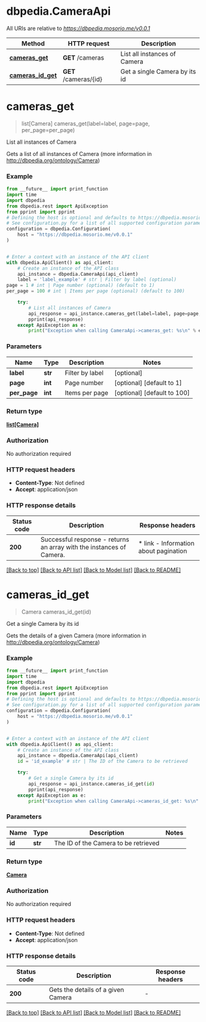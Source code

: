 # dbpedia.CameraApi

All URIs are relative to *https://dbpedia.mosorio.me/v0.0.1*

Method | HTTP request | Description
------------- | ------------- | -------------
[**cameras_get**](CameraApi.md#cameras_get) | **GET** /cameras | List all instances of Camera
[**cameras_id_get**](CameraApi.md#cameras_id_get) | **GET** /cameras/{id} | Get a single Camera by its id


# **cameras_get**
> list[Camera] cameras_get(label=label, page=page, per_page=per_page)

List all instances of Camera

Gets a list of all instances of Camera (more information in http://dbpedia.org/ontology/Camera)

### Example

```python
from __future__ import print_function
import time
import dbpedia
from dbpedia.rest import ApiException
from pprint import pprint
# Defining the host is optional and defaults to https://dbpedia.mosorio.me/v0.0.1
# See configuration.py for a list of all supported configuration parameters.
configuration = dbpedia.Configuration(
    host = "https://dbpedia.mosorio.me/v0.0.1"
)


# Enter a context with an instance of the API client
with dbpedia.ApiClient() as api_client:
    # Create an instance of the API class
    api_instance = dbpedia.CameraApi(api_client)
    label = 'label_example' # str | Filter by label (optional)
page = 1 # int | Page number (optional) (default to 1)
per_page = 100 # int | Items per page (optional) (default to 100)

    try:
        # List all instances of Camera
        api_response = api_instance.cameras_get(label=label, page=page, per_page=per_page)
        pprint(api_response)
    except ApiException as e:
        print("Exception when calling CameraApi->cameras_get: %s\n" % e)
```

### Parameters

Name | Type | Description  | Notes
------------- | ------------- | ------------- | -------------
 **label** | **str**| Filter by label | [optional] 
 **page** | **int**| Page number | [optional] [default to 1]
 **per_page** | **int**| Items per page | [optional] [default to 100]

### Return type

[**list[Camera]**](Camera.md)

### Authorization

No authorization required

### HTTP request headers

 - **Content-Type**: Not defined
 - **Accept**: application/json

### HTTP response details
| Status code | Description | Response headers |
|-------------|-------------|------------------|
**200** | Successful response - returns an array with the instances of Camera. |  * link - Information about pagination <br>  |

[[Back to top]](#) [[Back to API list]](../README.md#documentation-for-api-endpoints) [[Back to Model list]](../README.md#documentation-for-models) [[Back to README]](../README.md)

# **cameras_id_get**
> Camera cameras_id_get(id)

Get a single Camera by its id

Gets the details of a given Camera (more information in http://dbpedia.org/ontology/Camera)

### Example

```python
from __future__ import print_function
import time
import dbpedia
from dbpedia.rest import ApiException
from pprint import pprint
# Defining the host is optional and defaults to https://dbpedia.mosorio.me/v0.0.1
# See configuration.py for a list of all supported configuration parameters.
configuration = dbpedia.Configuration(
    host = "https://dbpedia.mosorio.me/v0.0.1"
)


# Enter a context with an instance of the API client
with dbpedia.ApiClient() as api_client:
    # Create an instance of the API class
    api_instance = dbpedia.CameraApi(api_client)
    id = 'id_example' # str | The ID of the Camera to be retrieved

    try:
        # Get a single Camera by its id
        api_response = api_instance.cameras_id_get(id)
        pprint(api_response)
    except ApiException as e:
        print("Exception when calling CameraApi->cameras_id_get: %s\n" % e)
```

### Parameters

Name | Type | Description  | Notes
------------- | ------------- | ------------- | -------------
 **id** | **str**| The ID of the Camera to be retrieved | 

### Return type

[**Camera**](Camera.md)

### Authorization

No authorization required

### HTTP request headers

 - **Content-Type**: Not defined
 - **Accept**: application/json

### HTTP response details
| Status code | Description | Response headers |
|-------------|-------------|------------------|
**200** | Gets the details of a given Camera |  -  |

[[Back to top]](#) [[Back to API list]](../README.md#documentation-for-api-endpoints) [[Back to Model list]](../README.md#documentation-for-models) [[Back to README]](../README.md)


